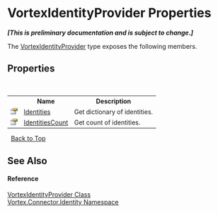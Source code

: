 # VortexIdentityProvider Properties
 _**\[This is preliminary documentation and is subject to change.\]**_

The <a href="T_Vortex_Connector_Identity_VortexIdentityProvider.md">VortexIdentityProvider</a> type exposes the following members.


## Properties
&nbsp;<table><tr><th></th><th>Name</th><th>Description</th></tr><tr><td>![Public property](media/pubproperty.gif "Public property")</td><td><a href="P_Vortex_Connector_Identity_VortexIdentityProvider_Identities.md">Identities</a></td><td>
Get dictionary of identities.</td></tr><tr><td>![Public property](media/pubproperty.gif "Public property")</td><td><a href="P_Vortex_Connector_Identity_VortexIdentityProvider_IdentitiesCount.md">IdentitiesCount</a></td><td>
Get count of identities.</td></tr></table>&nbsp;
<a href="#vortexidentityprovider-properties">Back to Top</a>

## See Also


#### Reference
<a href="T_Vortex_Connector_Identity_VortexIdentityProvider.md">VortexIdentityProvider Class</a><br /><a href="N_Vortex_Connector_Identity.md">Vortex.Connector.Identity Namespace</a><br />